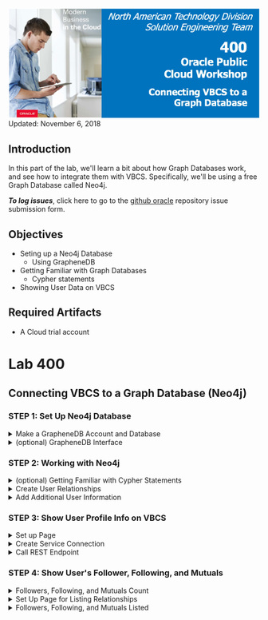 ![](images/Picture-lab400.png)  
Updated: November 6, 2018

## Introduction

In this part of the lab, we'll learn a bit about how Graph Databases work, and see how to integrate them with VBCS. Specifically, we'll be using a free Graph Database called Neo4j.

**_To log issues_**, click here to go to the [github oracle](https://github.com/oracle/learning-library/issues/new) repository issue submission form.

## Objectives

- Seting up a Neo4j Database
  - Using GrapheneDB
- Getting Familiar with Graph Databases
  - Cypher statements
- Showing User Data on VBCS

## Required Artifacts

- A Cloud trial account

# Lab 400

## Connecting VBCS to a Graph Database (Neo4j)

### **STEP 1**: Set Up Neo4j Database

<details>
  <summary> Make a GrapheneDB Account and Database </summary>
  <br>
  
  GrapheneDB is an easy way to get up and running with Neo4j, with a free sandbox trial. <br> Visit [Graphene DB](https://app.graphenedb.com/) and sign up for an account. Login to the dashboard, then click `Create Database`.
  
  ![](/images/david-gdb-1.png)<br>
<br>
  
  Select the free "Sandbox" tier.<br>
  
  ![](/images/david-gdb-2.png)<br>
<br>

  Give your database a name. Leave the default Neo4j Version as 3.4.9 and click `Create Database`.<br>

  ![](/images/david-gdb-3.png)<br>
<br>

  On the next page, a pop up should appear asking you to create a user. Click `Create user now`.<br>
  
  ![](/images/david-gdb-4.png)<br>
<br>

  Give your user a Label with no expiration date and click `Create User`.<br>
  
  ![](/images/david-gdb-5.png)<br>
<br>

  <b>Copy down your credentials. This is the only time you'll be able to see the password, so make a note of it.</b><br>
  
  ![](/images/david-gdb-6.png)<br>
<br>
  
  
</details>


<details>
  <summary> (optional) GrapheneDB Interface </summary>
  <br>
  ADD A RUN DOWN OF GRAPHENEDB TABS etc
  
</details>

### **STEP 2**: Working with Neo4j


<details>
  <summary> (optional) Getting Familiar with Cypher Statements </summary>
  <br>
  
  <b>Note</b>: You can skip this section and jump to the next if you are already know how graph databases work.<br>

  In graph databases, there are `Nodes` and `Relationships`. Neo4j uses a language called Cypher to interact with its databases, rather than the SQL statements of relational databases. Nodes are enclosed in parantheses to resemble circles, and relationships are described using arrows. For this example, we'll create a database of users, where each user can "follow" another user (think Instagram). Copy and paste this Cypher statement in the top console bar:
  
  ```
  CREATE (userA:Person {name:"A"}) 
  CREATE (userB:Person {name:"B"}) 
  CREATE (userA)-[rel:FOLLOWS]->(userB) 
  return userA, userB, rel
  ```
  <b>Explanation</b>: In this code snippet, we are creating two users, referenced by userA and userB, of type "Person", with an attribute called "name". After we have the two nodes created, we create a relationship referenced by "rel" of type "FOLLOWS" between userA and userB. Notice that all nodes have a unique ID field (similar to primary keys in the relational database model).<br>
  
  ![](/images/david-gdb-10.png)<br>
<br>
  
  With 2 nodes and a relationship successfully created, let's create a 3rd node and relationship. Enter the following code snippet in the console:
  
  ```
  CREATE (userC:Person {name:"C"})
  CREATE (userA)-[rel:FOLLOWS]->(userC)
  return userA, userC, rel
  ```
  
  ![](/images/david-gdb-11.png)<br>
<br>
  
  Uh oh, it looks like the A node showed up blank. Why is that? We created userA in the previous Cypher statement, but because we are writing a separate Cypher statement, it has no idea how to reference that userA. That is, the references we create to nodes only last one statement, and can be changed in the next; "userA" is not stored as a property of "A". We could call it "N", "nodeA", or whatver we want, and it only has to be consistent within the query. <br>
  
  Now we have to first find A and C since we just created them using `MATCH`. This is similar to a SELECT statement in SQL, and this allows us to use "userA" and "userC" as references.
  
```
  MATCH (userA:Person {name:"A"})
  MATCH (userC:Person {name:"C"})
  CREATE (userA)-[rel:FOLLOWS]->(userC)
  return userA, userC, rel
```

  ![](/images/david-gdb-12.png)<br>
<br>

  Great! A is now properly following C.<br>
  
However, if we run `MATCH (n) RETURN (n)` to return all nodes, we'll see that there's still that empty node following C: 

![](/images/david-gdb-13.png)<br>
<br>

To get rid of it, hover over the invisible node, grab its id and run `MATCH (n) where id(n) = # DETACH DELETE n` where # is the ID of the node.<br>

![](/images/david-gdb-14.png)<br>
<br>

Also note that `MATCH (n) RETURN (n)` simply returns all nodes; it doesn't <i>technically</i> return their relationships. The Graph visualizer will show these relationships anyway, but the JSON returned (look at the `Table` tab) does not. To return all nodes and their relationships, run `MATCH (n)-[r]->(m) RETURN n,r,m;`.

![](/images/david-gdb-15.png)<br>
<br>
  
Great! Everything looks correct. Now let's say that we want userC to be followed by 5 other users. We could create 5 followers and then define their relationship with userC, but the easier approach would be to use a `FOREACH` loop:
  
  ```
  MATCH (userC:Person {name:"C"})
  FOREACH (followerName in ["follower1","follower2","follower3","follower4","follower5"] |
    CREATE (:Person {name: followerName})-[:FOLLOWS]->(userC))
  ```
  
  Your graph should look like:<br>
  
  ![](/images/david-gdb-16.png)<br>
<br>
  
  Notice that here in the relationship, we don't need to write `[rel:FOLLOWS]` because we are simply creating the relationship, and don't reference it later in the query.<br>
  
  If we want to view who follows userC:
  
  ```
  MATCH (cFollowers)-[:FOLLOWS]->(userC:Person {name:"C"})
  RETURN cFollowers
  ```
  
  ![](/images/david-gdb-17.png)<br>
<br>
  
  Now that we've had a little practice with Neo4j and graph databases, let's jump into creating the actual data we'll use to mimic our "Instagram model". We need a clean start, so let's reset the database with:

  ```
    MATCH (n) OPTIONAL MATCH (n)-[r]-() DELETE n,r
  ```
</details>


<details>
  <summary> Create User Relationships </summary>
  <br>
  
  Let's create a user named Rachel Webb. Then, let's create some people that follow her:
  
  ```
  CREATE (userA:Person {name:"RachelWebb"})
  FOREACH (followerName in ["SamArcher", "AprilGold", "JacqueNoir", "BradHillman", "JaneDoe", "AngelinaGibbs",   "YukiTsukino","JohanLitwick","VelmaGarcia","PamelaSelzer"] |
  CREATE (:Person {name:followerName})-[:FOLLOWS]->(userA))
  ```
  
  View all the current nodes/relationships: `MATCH (n)-[r]->(m) RETURN n,r,m;`.<br>
  
  ![](/images/david-gdb-18.png)<br>
<br>
  
  Now that we have a person named Rachel Webb along with some people that follower her, let's give her followers their own followers: 
  
  ```
  MATCH (userB:Person {name:"SamArcher"})
  FOREACH (userName in ["BradHillman", "BobFlinstone", "JaneDoe"] |
  MERGE (userID:Person {name:userName})
  CREATE (userID)-[:FOLLOWS]->(userB))
  ```
  
  Verify that your graph looks like this:<br>
  
 ![](/images/david-gdb-19.png)<br>
<br> 
  
  We just gave Sam Archer 3 followers. In this code snippet, we use `MERGE` instead of `CREATE` since we want to either create a relationship for an existing node, or, if our node doesn't yet exist, create it. userID is an arbitrary reference we give to the creation of these new nodes when using the `MERGE` function. Remember, these references can be named anything we want; these names were chosen to be easy to understand.<br>
  
  Let's continue to add followers. Go to the resources folder, copy and paste the code in "CreateFollowers" into the browser console and run it.<br> 
  
  ![](/images/david-gdb-21.png)<br>
<br> 
  
  At this point your graph probably looks a bit messy, but your graph should resemble something like this:<br>
  
  ![](/images/david-gdb-20.png)<br>
<br> 
  
<br>
  Let's take a moment to review a few things. First of all, the large chunk of code that we just placed had a line that said:<br>
  
  ```
  WITH count(*) as dummy
  ```
  
  What is this? This line simply allows us to run multiple Cypher commands at once. Cypher doesn't like to run unrelated queries; the `WITH` statement links the queries together, but essentially does nothing. Think of this as a workaround to make it easier to share the code.<br>
  
  Here's another thing to note. In the code that we just pasted, take a close look at userE:<br>
  
  ```
  MATCH (userE:Person {name:"MariaGomez"})
  FOREACH (userName in ["JacqueNoir"] |
    MERGE (userID:Person {name:userName})
    CREATE (userID)-[:FOLLOWS]->(userE))
  ```
  
 Maria wasn't created as one of Rachel's followers. However, she still exists by this point. This is because the `MERGE` command created her as one of Jacque's followers. That's the power of MERGE--it won't create a duplicate, but it will create an element if it doesn't exist. <br>
 
  Also note that there is no command for userH (BobFlinstone). Bob has no followers, so we don't need to create any. Poor Bob.<br>
</details>


<details>
  <summary> Add Additional User Information </summary>
  <br>
  
  Next, we'll want to add a little more detail to these users. We'll add a profile picture and a quote for each user. Again, go to the resources folder in this directory, this time copying and pasting the code from the AddInformation file.<br>
  
  ![](/images/david-gdb-22.png)<br>
<br>
  
  Each statement follows this basic format:
  
```
MATCH (n:Person {name:'UserName'}) 
SET n.image = 'https://some-image-url.jpg'
SET n.quotes = 'Here is a really meaningful quote!'
```

First we MATCH "n" to the node with name "UserName". Then we use SET to add these two new fields. The AddInformation file runs a bunch of these Cypher statements for each respective user.<br>

  Phew! And we're done. To recap, we added a Person named Rachel Webb, gave her followers, and then added some more followers to Rachel Webb's followers through our createFollowers resource. Then, we added two more attributes to each person: their image URL, and a quote that they display. Awesome!
  
</details>
</details>

### **STEP 3**: Show User Profile Info on VBCS


<details>
  <summary> Set up Page </summary>
  <br>
  
  Let's go ahead and create an entirely new web app, as this lab does not relate to our Library website. Click the computer icon on the far left, then hit the plus sign next to Web Apps. Name it whatever you like.<br>
<br>
The first thing to do is drag and drop an Input Text component into the top left of the page. Change the label to be one column big by clicking on it, then draging the little box on the edge. Change its text to say "Search Name". Move over the text field to be right next to the label, and change it to be two columns wide. To the right of that, drag on a button, and have it say "Search". <br>
![](/images/4-10.png)<br>
<br>
In the next row, drag a Panel. By default, it fills the page horizontally, but this isn't what we want. We also can't drag the component to resize it the way we can most components. Go to the Code view and find the `oj-panel` div. You'll see something that says "oj-sm-12 oj-md-12". These indicate the how many columns the component should take up for "small" and "medium" views of the page. For this we will be working with medium screens, so change oj-md to oj-md-5. <br>
![](/images/4-11.png)<br>
<br>
Inside the panel, at the very left, drag on a Heading component. Drag the slider bar under the General tab so that it is only H4. Call this "Username".<br>
![](/images/4-12.png)<br>
<br>
Now let's add a picture. This will be the searched user's profile picture. Drag and drop an Image component into the left side of the panel underneath Username. Drag an edge so it becomes four columns wide. In the General tab on the right, set width and height to 100. Next to the image we want to have three rows, so drag on a Flex Container object. Make sure it is only three columns wide. Drag and drop three Text components inside this container so that they are stack vertically. Name the first "Followers:", the second "Following:", and the third "Mutuals:". <br>
![](/images/4-13.png)<br>
<br>
To the left of these, we want to have three more Text components that will be filled with the follower, following, and mutual counts. Drag and drop another Flex Container to the right of the first, and add three Text components, each named "count". We will replace these with variables in a moment. Below the image, drag and drop one last Text component. Fill in "quote" for this field.<br>
![](/images/4-14.png)<br>
<br>
Keep in mind, if you lose track of a component or have trouble clicking on something to customize it, you can open up the Page Structure.<br>
![](/images/4-15.png)<br>
<br>
Click the icon again to close it.<br>
<br>
Next we need to create some String variables to be bound to our components.<br>
-searchUsername: the username that will be searched. Put this in the Data field for the topmost Text field. <br>
-username: the returned username. Set it's default value to "Username." Put this variable in place of the "Username" heading we had before.<br>
-imageURL: will hold the returned source image url. Set the default value to `https://upload.wikimedia.org/wikipedia/commons/thumb/5/5b/Pictogram_voting_question.svg/220px-Pictogram_voting_question.svg.png`. Then put this for the source url of the Image component.<br>
-followerCount: will hold the returned follower count. Put this in the Data field of the top "count" text.<br>
-followingCount: will hold the returned following count. Put this in the Data field of the middle "count" text.<br>
-mutualCount: will hold the returned mutuals count. Put this in the Data field of the bottom "count" text.<br>
-favoriteQuote: will hold the returned quote. Put this in the Data field of the "Quote" text. Set default value to "Favorite Quote".
![](/images/4-16.png)<br>
![](/images/4-17.png)<br>
Note that "count"s disappeared. Since those variables don't have a default value, they start out as empty Strings.<br>
<br>
</details>


<details>
  <summary> Create Service Connection </summary>
  <br>
 
  We are ready to set up our Service Connection. In Lab 300 we called the REST endpoint in our Javascript, but VBCS actually offers a nice feature to make REST calls without (much) coding. On the far left, hit the icon that looks like a wire with a bump in it (the third from the top) and then hit the plus sign to create a new Service Connection. Choose Define by Endpoint.<br>
![](/images/4-18.png)<br>
<br>
Now, we need our REST endpoint URL. Reopen your GrapheneDB Database, and go to the Connection tab. There you will find your HTTP REST endpoint.<br>
![](/images/4-19.png)<br>
<br>
Copy and paste that URL on VBCS, then add `/transaction/commit` to the end of it. Change Method to POST. <br>
![](/images/4-20.png)<br>
<br>
Hit next. Change Service Name to "Neo4j Get User Data". <br>
![](/images/4-21.png)<br>
<br>
Go to the Authentication tab, and choose `Basic` from the dropdown. You should have already made a database user in GrapheneDB; if not, review part 1 of this lab. Enter in the username and password for this user. <b>This is not the same as your GrapheneDB account.</b> <br>
![](/images/4-22.png)<br>
<br>
On the Request tab, copy and paste this code:
```
{
  "statements" : [ {
    "statement" : "MATCH (n:Person {name:'YukiTsukino'}) return n"
  } ]
}
```
This will simply return the node and all of its information. We'll select the specific fields we want in VBCS later. <br>
Note; it is just an example. We will not be searching for YukiTsukino every time. <br>
<br>
Finally, on the Test tab scroll down slightly until you see the `Send` button. <br>
The response should look like this:
```
{
    "results": [
        {
            "columns": [
                "n"
            ],
            "data": [
                {
                    "row": [
                        {
                            "image": "https://inhabitat.com/wp-content/blogs.dir/1/files/2013/12/snowflake10.jpg",
                            "name": "YukiTsukino",
                            "quotes": "If youre reading this... Congratulations, youre alive. If thats not something to smile about, then I dont know what is."
                        }
                    ],
                    "meta": [
                        {
                            "id": 33,
                            "type": "node",
                            "deleted": false
                        }
                    ]
                }
            ]
        }
    ],
    "errors": []
}
```
In the top right of the response, hit `Copy to Response Body`. Now hit Create.<br>
</details>

<details>
  <summary> Call REST Endpoint </summary>
  <br>
  
  <br>This means we can set up an Action Chain. Back on our web page, click the search button to go to its Events tab; hit `New Event`, then `QuickStart: click`. <br>
![](/images/4-22.5.png)<br>
<br>
Drag a Call REST Endpoint action onto the plus sign in the chain, then click `Select Endpoint`.<br>
![](/images/4-23.png)<br>
<br>
Expand `Service Connections` and select the endpoint we just created. <br>
![](/images/4-24.png)<br>
<br>
Note, the service connection above has a slightly different name than the one suggested. This should not make a difference.<br>
<br>
Now we are going to append three string variables to create the request body. The first and last variables do not change; they are the main part of the request. The middle string is the searchUsername we already made. By appending all three we can change out which user we are searching for. <br>
Go back to the main page's variables. Create two Strings, getDataPt1 and getDataPt2. <br>
For getDataPt1, set this default value: `{  "statements": [   {    "statement": "MATCH (user:Person {name:  '`<br>
For getDataPt2, set this default value: `'}) return user"   }  ] }`<br>
Together with the searchUsername, it will be <br>
`{  "statements": [   {    "statement": "MATCH (user:Person {name: 'searchUsername'}) return user"   }  ] }`. <br>
<br>
Go back to the action chain. Click on the REST Call action, and then click on the body paramater. <br>
![](/images/4-25.png)<br>
<br>
Drag getDataPt1, then searchUsername, then getDataPt2, onto body. <br>
![](/images/4-26.png)<br>
<br>
Great! The request should be correctly formatted. Now, to display the response, we need to do one more action. Drag a Assign Variables action onto the next step in the chain, then hit `Assign` next to `Variables`. <br>
On the left, expand callRestEndpoint1 -> body -> results -> item[0] -> data -> item[o] -> row -> item[0], until it looks like this:<br>
![](/images/4-27.png)<br>
<br>
Drag `image` on the left to `imageURL` on the right, `name` on the left to `username` on the left, and `quotes` on the left to `favoriteQuote` on the right. Then hit `Save`. <br>
![](/images/4-28.png)<br>
<br>
Test your website! Enter in AprilGold for the username, then hit search. You should see this:<br>
![](/images/4-29.png)<br>
<br>
</details>


### **STEP 4**: Show User's Follower, Following, and Mutuals

<details>
  <summary> Followers, Following, and Mutuals Count </summary>
  <br>
  Now we want to be able to return a) the count of followers/following/mutuals and b) the list of followers/following/mutuals. <br>
Let's start with the count. We're going to have to make another Service Connection, even though we are using the same URL, because our request and response bodies will be formatted differently. Make a new Service Connection, copy and paste your Database REST endpoint URL /transaction/commit into the URL, set method to POST, and hit next. <br>
<br>
Name it Neo4j Relations Count and set up Authentication the same way as before. <br>
![](images/4-30.png) ![](images/4-31.png) <br> 
<br>
As mentioned, our request will be a bit different:
```
{
  "statements" : [ {
    "statement" : "MATCH (user:Person {name:'YukiTsukino'}) RETURN size((user)-->()) as out, size((user)<--()) as in"
  } ]
}
```
You can see that the Cypher statement is returning three things: ingoing relationships (followers of user), outgoing relationships (people who the user is following), and people who the the user follows, that also follow the user (mutual follow).<br>
<br>
Go to Test and hit Send. The response should look like this:
```
{
    "results": [
        {
            "columns": [
                "out",
                "in"
            ],
            "data": [
                {
                    "row": [
                        4,
                        2
                    ],
                    "meta": [
                        null,
                        null
                    ]
                }
            ]
        }
    ],
    "errors": []
}
```
Finally, hit Copy to Response Body, and you're done with the connection.<br>
![](images/4-32.png)  <br>
<br>

Now we will add another two variables to our page `relCountPt1` and `relCountPt2`. <br>
relCountPt1: `{  "statements": [   {    "statement": "MATCH (user:Person {name: '`<br>
relCountPt2: `'}) RETURN size((user)<--()) as in, size((user)-->()) as out, size((user)-->()-->(user)) as mutuals"   }  ] } `<br>
Again, searchUsername will go in the middle. <br>
Go to our ButtonClickAction, and drag and drop a Call REST Endpoint action. Choose the `Neo4j Realtionship Count` connection we just made.<br>
![](images/4-33.png) <br>
<br>
Body:<br>
![](images/4-33.5.png) <br>
<br>
Drag and drop an Assign Variables action. <br>
<br>
Assign followerCount with a simple drag and drop like so:<br>
![](images/4-34.png) <br>
<br> 
However, you'll notice it only lists the first element in the returned row. For followingCount and mutualCount, we need the second and third elements respectively. Go ahead and drag `item[0]` over to following count, but change the `row[0]` to be `row[1]`. <br>
![](images/4-35.png) <br> 
<br> 
Do the same thing for mutualCount, but this time chaging `row[0]` to be `row[2]`. <br>
![](images/4-36.png) <br> 
<br> 
Test your webpage: it should be working!<br>
![](images/4-37.png) <br>
<br> 
  
</details>

<details>
  <summary> Set Up Page for Listing Relationships </summary>
  <br>
  
  Now, we want to list the Follower, Following, and Mutual users when the corresponding word on the page is clicked. First, however, we have to do some more page set up. <br>
Create two variables:
-title, which will hold the heading for our list
-relationsList, which will hold the returned list
On page designer, drag and drop a Heading component below the panel, and set its Text value to `title`. Right below that, drag and drop a Paragraph component. Make it only one column wide. This will force the line to wrap, so that each listed user appears on a new line. Set its Text value to `relationsList`. <br>
![](/images/lab400/4-40.png)<br>
<br>
Next we need three onClick listeners for our three labels. Create three action chains, called `loadFollowers`, `loadFollowing`, and `loadMutuals`. Leave them blank for right now. <br>
![](/images/lab400/4-41.png)<br>
<br>
Similarly, create three Other Events, `followersClick`, `followingClick`, and `mutualsClick`. Select their corresponding action chain.<br>
![](/images/lab400/4-42.png)<br>
<br>
To make it more obvious that the words are clickable, we are going to style them. Go to the Code view of the page and insert this code at the top:
```
<style>

.clickableText {
color: #35e3ed;
text-decoration: underline;
cursor: pointer;
}

</style>
```
We set the color to a nice aqua; underline it; and have the cursor turn into a pointer when it hovers over the text.<br>
<br>
The HTML for the three words will have to be replaced; simply surrounding the oj-bind-text in a div class will not work here. Instead we'll turn it into plain text surround by our clickableText div class.<br>
![](/images/lab400/4-43.png)<br>
<br>
Back on Design view:<br>
![](/images/lab400/4-44.png)<br>
<br>

Back to Code view once more, let's add our onClickListeners. <br>
![](/images/lab400/4-45.png)<br>
<br>

</details>

<details>
  <summary> Followers, Following, and Mutuals Listed </summary>
  <br>
  
  This page needs one last Service Connection. Create a `Neo4j Relationship List` connection, with the same settings as before except for Request and Response.<br>
<br>
Put in this code for Request:
```
{
 "statements": [
  {
   "statement": "MATCH (users)-[:FOLLOWS]-(userA:Person {name:'YukiTsukino'}) return users.name"
  }
 ]
}
```
Note, the relationship type being returned will be further specified in specific REST calls later. 
And this should be the Response:
```
{
    "results": [
        {
            "columns": [
                "users.name"
            ],
            "data": [
                {
                    "row": [
                        "VelmaGarcia"
                    ],
                    "meta": [
                        null
                    ]
                },
                {
                    "row": [
                        "JohanLitwick"
                    ],
                    "meta": [
                        null
                    ]
                },
                {
                    "row": [
                        "RajeshBishnoi"
                    ],
                    "meta": [
                        null
                    ]
                },
                {
                    "row": [
                        "RajeshBishnoi"
                    ],
                    "meta": [
                        null
                    ]
                },
                {
                    "row": [
                        "BobFlinstone"
                    ],
                    "meta": [
                        null
                    ]
                },
                {
                    "row": [
                        "RachelWebb"
                    ],
                    "meta": [
                        null
                    ]
                }
            ]
        }
    ],
    "errors": []
}
```

Now, our final set of variables.<br>

- getFollowersPt1 `{ "statements": [ { "statement": "MATCH (followers)-[:FOLLOWS]->(user:Person {name: '`
- getFollowersPt2 `' }) return followers"  } ]}`
- getFollowingPt1 `{  "statements": [   {    "statement": "MATCH (following)<-[:FOLLOWS]-(user:Person {name:'`
- getFollowingPt2 `'}) return following"   }  ] }`
- getMutualsPt1 `{  "statements": [   {    "statement": "MATCH (user:Person {name:'`
- getMutualsPt2 `'})-->(mutuals)-->(user) return mutuals"   }  ] }`

We're almost there, we just need to set up our Action Chains.<br>
<br>
Let's start with `loadFollowers`. First action will be Assign Variables. Click on `title` on the right. Fill in the bottom box with `"Followers"`. It will automatically add double curly brackets around the value.<br>
![](images/lab400/4-46.png)<br>
<br>
Next, Call REST Endpoint. Select  `Neo4j Relations List`, then map the request body:<br>
![](images/lab400/4-47.png)<br>
<br>
Drag and Drop a For Each action. Map its `items` array to the REST endpoint's `data` array. <br>
![](images/lab400/4-48.png)<br>
<br>
For each element in `data` the loop will run. <br>
<br> Now we need to add one more piece of logic, an If action to check whether or not we are on the first element in data. This is because what we will do next is append each follower name to our `relationsList` string. That is,<br>
`relationsList = follower1 + follower2 + follower3...`<br>
But if we simply always append to the end of relationsList, when we pull up the next list, say of mutuals, it'll display:<br>
`relationsList = follower1 + follower2 + follower3... + mutual1 + mutual2...`<br>
Instead of what we want,<br>
`relationsList = mutual1 + mutual2...`<br>
So, for the first element of the list, we should overwrite the `relationsList` variable, rather than append to the end of it.<br>
Drag and drop an If action under the **do** side of the For Each loop. Then set the condition using the Expression Editor.<br>
![](images/lab400/4-49.png)<br>
<br>
Then, inside the editor, simply put `$current.index == 0`.<br>
![](images/lab400/4-50.png)<br>
<br>
Drag two Assign Variables actions onto the Action Chain; one under **true**, and one under **false**. For under **true**,  simply assign the returned `name` to `relationsList.` <br>
![](images/lab400/4-51.png)<br>
<br>
For under **false**, drag and drop `relationsList` on the left to `relationsList` on the right. Then drag and drop `name` onto `relationsList`, but this time we will make a slight change. In the box below, change `data[0]` to say `data[$current.index]`. Finally, append a space between each name by adding `" " + ` right after the middle plus sign. <br>
The whole expression should look like this: `{{$page.variables.relationsList + "  " + $chain.results.callRestEndpoint1.body.results[0].data[$current.index].row[0].name }}` <br>
<br>
All together, the action chain should look like this:<br>
![](images/lab400/4-52.png)<br>
<br>
The set up for loadFollowing and loadMutuals is very similar. Only changes are:
- For `Assign Vaiables title` change the text to "Following" and "Mutuals" respectively.
- For the REST Endpoint, use getFollowingPt1 and Pt2, and getMutualsPt1 and Pt2.

To speed up the process, you can actually go to your actions and duplicate loadFollowers twice, delete loadFollowing and loadMutuals, then rename the copies accordingly. If you use the exact same name, you shouldn't have to reconnect them to the Event listeners. 
<br>
All right, let's test it out. Enter in a username and hit search. Then try clicking on each word: "Followers", "Following", and "Mutuals". <br>
![](images/lab400/4-53.png)<br>
<br>

You are now done with the lab.
</details>
